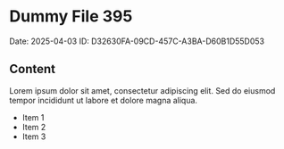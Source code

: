 # Dummy File 395

Date: 2025-04-03
ID: D32630FA-09CD-457C-A3BA-D60B1D55D053

## Content

Lorem ipsum dolor sit amet, consectetur adipiscing elit.
Sed do eiusmod tempor incididunt ut labore et dolore magna aliqua.

* Item 1
* Item 2
* Item 3
